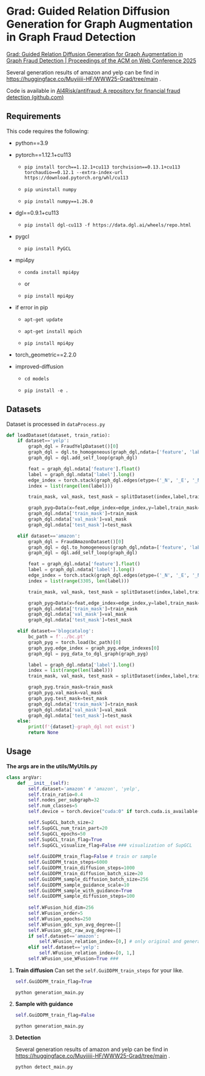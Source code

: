 # Grad: Guided Relation Diffusion Generation for Graph Augmentation in Graph Fraud Detection

[Grad: Guided Relation Diffusion Generation for Graph Augmentation in Graph Fraud Detection | Proceedings of the ACM on Web Conference 2025](https://dl.acm.org/doi/abs/10.1145/3696410.3714520)

Several generation results of amazon and yelp can be find in https://huggingface.co/Muyiiiii-HF/WWW25-Grad/tree/main .

Code is available in [AI4Risk/antifraud: A repository for financial fraud detection (github.com)](https://github.com/AI4Risk/antifraud)

## Requirements

This code requires the following:

- python==3.9
- pytorch==1.12.1+cu113

  - ```
    pip install torch==1.12.1+cu113 torchvision==0.13.1+cu113 torchaudio==0.12.1 --extra-index-url https://download.pytorch.org/whl/cu113
    ```
  - ```
    pip uninstall numpy
    ```
  - ```
    pip install numpy==1.26.0
    ```
- dgl==0.9.1+cu113

  - ```
    pip install dgl-cu113 -f https://data.dgl.ai/wheels/repo.html
    ```
- pygcl

  - ```
    pip install PyGCL
    ```
- mpi4py

  - ```
    conda install mpi4py
    ```
  - or
  - ```
    pip install mpi4py
    ```
- if error in pip

  - ```
    apt-get update
    ```
  - ```
    apt-get install mpich
    ```
  - ```
    pip install mpi4py
    ```
- torch_geometric==2.2.0
- improved-diffusion

  - ```
    cd models
    ```
  - ```
    pip install -e .
    ```

## Datasets

Dataset is processed in `dataProcess.py`

```python
def loadDataset(dataset, train_ratio):
    if dataset=='yelp':
        graph_dgl = FraudYelpDataset()[0]
        graph_dgl = dgl.to_homogeneous(graph_dgl,ndata=['feature', 'label', 'train_mask', 'val_mask', 'test_mask'])
        graph_dgl = dgl.add_self_loop(graph_dgl)

        feat = graph_dgl.ndata['feature'].float()
        label = graph_dgl.ndata['label'].long()
        edge_index = torch.stack(graph_dgl.edges(etype=('_N', '_E', '_N')))
        index = list(range(len(label)))

        train_mask, val_mask, test_mask = splitDataset(index,label,train_ratio)

        graph_pyg=Data(x=feat,edge_index=edge_index,y=label,train_mask=train_mask,val_mask=val_mask,test_mask=test_mask)
        graph_dgl.ndata['train_mask']=train_mask
        graph_dgl.ndata['val_mask']=val_mask
        graph_dgl.ndata['test_mask']=test_mask

    elif dataset=='amazon':
        graph_dgl = FraudAmazonDataset()[0]
        graph_dgl = dgl.to_homogeneous(graph_dgl,ndata=['feature', 'label', 'train_mask', 'val_mask', 'test_mask'])
        graph_dgl = dgl.add_self_loop(graph_dgl)

        feat = graph_dgl.ndata['feature'].float()
        label = graph_dgl.ndata['label'].long()
        edge_index = torch.stack(graph_dgl.edges(etype=('_N', '_E', '_N')))
        index = list(range(3305, len(label)))

        train_mask, val_mask, test_mask = splitDataset(index,label,train_ratio)

        graph_pyg=Data(x=feat,edge_index=edge_index,y=label,train_mask=train_mask,val_mask=val_mask,test_mask=test_mask)
        graph_dgl.ndata['train_mask']=train_mask
        graph_dgl.ndata['val_mask']=val_mask
        graph_dgl.ndata['test_mask']=test_mask

    elif dataset=='blogcatalog':
        bc_path = f'../bc.pt'
        graph_pyg = torch.load(bc_path)[0]
        graph_pyg.edge_index = graph_pyg.edge_indexes[0]
        graph_dgl = pyg_data_to_dgl_graph(graph_pyg)

        label = graph_dgl.ndata['label'].long()
        index = list(range(len(label)))
        train_mask, val_mask, test_mask = splitDataset(index,label,train_ratio)

        graph_pyg.train_mask=train_mask
        graph_pyg.val_mask=val_mask
        graph_pyg.test_mask=test_mask
        graph_dgl.ndata['train_mask']=train_mask
        graph_dgl.ndata['val_mask']=val_mask
        graph_dgl.ndata['test_mask']=test_mask
    else:
        print(f'{dataset}-graph_dgl not exist')
        return None
```

## Usage

**The args are in the utils/MyUtils.py**

```python
class argVar:
    def __init__(self):
        self.dataset='amazon' # 'amazon', 'yelp',
        self.train_ratio=0.4
        self.nodes_per_subgraph=32
        self.num_classes=5
        self.device = torch.device("cuda:0" if torch.cuda.is_available() else "cpu")

        self.SupGCL_batch_size=2
        self.SupGCL_num_train_part=20
        self.SupGCL_epochs=50
        self.SupGCL_train_flag=True
        self.SupGCL_visualize_flag=False ### visualization of SupGCL
  
        self.GuiDDPM_train_flag=False # train or sample
        self.GuiDDPM_train_steps=6000 
        self.GuiDDPM_train_diffusion_steps=1000
        self.GuiDDPM_train_diffusion_batch_size=20
        self.GuiDDPM_sample_diffusion_batch_size=256
        self.GuiDDPM_sample_guidance_scale=10
        self.GuiDDPM_sample_with_guidance=True 
        self.GuiDDPM_sample_diffusion_steps=100
  
        self.WFusion_hid_dim=256
        self.WFusion_order=5
        self.WFusion_epochs=250
        self.WFusion_gdc_syn_avg_degree=[]
        self.WFusion_gdc_raw_avg_degree=[]
        if self.dataset=='amazon':
            self.WFusion_relation_index=[0,] # only original and generated relations, no gdc
        elif self.dataset=='yelp':
            self.WFusion_relation_index=[0, 1,]
        self.WFusion_use_WFusion=True ###
```

1. **Train diffusion**
   Can set the `self.GuiDDPM_train_steps` for your like.

   ```python
   self.GuiDDPM_train_flag=True
   ```
   ```
   python generation_main.py
   ```

2. **Sample with guidance**

   ```python
   self.GuiDDPM_train_flag=False
   ```
   ```
   python generation_main.py
   ```

3. **Detection**

   Several generation results of amazon and yelp can be find in https://huggingface.co/Muyiiiii-HF/WWW25-Grad/tree/main .

   ```
   python detect_main.py
   ```

